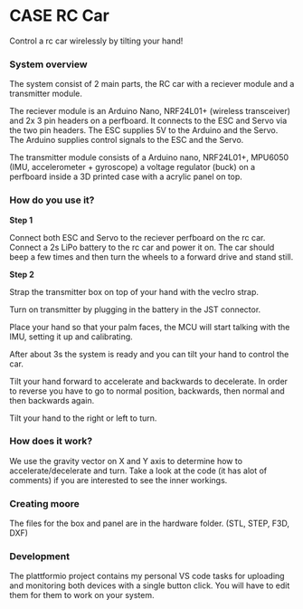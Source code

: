 # CASE RC Car
Control a rc car wirelessly by tilting your hand!


### System overview
The system consist of 2 main parts, the RC car with a reciever module and a transmitter module.

The reciever module is an Arduino Nano, NRF24L01+ (wireless transceiver) and 2x 3 pin headers on a perfboard. It connects to the ESC and Servo via the two pin headers. The ESC supplies 5V to the Arduino and the Servo. The Arduino supplies control signals to the ESC and the Servo.

The transmitter module consists of a Arduino nano, NRF24L01+, MPU6050 (IMU, accelerometer + gyroscope) a voltage regulator (buck) on a perfboard inside a 3D printed case with a acrylic panel on top. 

### How do you use it?
<b>Step 1</b>

Connect both ESC and Servo to the reciever perfboard on the rc car.
Connect a 2s LiPo battery to the rc car and power it on.
The car should beep a few times and then turn the wheels to a forward drive and stand still.

<b>Step 2</b>

Strap the transmitter box on top of your hand with the veclro strap.

Turn on transmitter by plugging in the battery in the JST connector.

Place your hand so that your palm faces, the MCU will start talking with the IMU, setting it up and calibrating.

After about 3s the system is ready and you can tilt your hand to control the car.

Tilt your hand forward to accelerate and backwards to decelerate. In order to reverse you have to go to normal position, backwards, then normal and then backwards again.

Tilt your hand to the right or left to turn. 

### How does it work?
We use the gravity vector on X and Y axis to determine how to accelerate/decelerate and turn.
Take a look at the code (it has alot of comments) if you are interested to see the inner workings. 


### Creating moore
The files for the box and panel are in the hardware folder. (STL, STEP, F3D, DXF)

### Development
The plattformio project contains my personal VS code tasks for uploading and monitoring both devices with a single button click. 
You will have to edit them for them to work on your system. 
